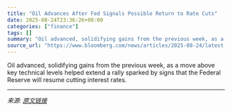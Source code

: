```yaml
---
title: "Oil Advances After Fed Signals Possible Return to Rate Cuts"
date: 2025-08-24T23:36:26+08:00
categories: ["finance"]
tags: []
summary: "Oil advanced, solidifying gains from the previous week, as a move above key technical levels helped extend a rally sparked by signs that the Federal Reserve will resume cutting interest rates."
source_url: "https://www.bloomberg.com/news/articles/2025-08-24/latest-oil-market-news-and-analysis-for-aug-25"
---
```


Oil advanced, solidifying gains from the previous week, as a move above key technical levels helped extend a rally sparked by signs that the Federal Reserve will resume cutting interest rates.

---

*来源: [原文链接](https://www.bloomberg.com/news/articles/2025-08-24/latest-oil-market-news-and-analysis-for-aug-25)*
